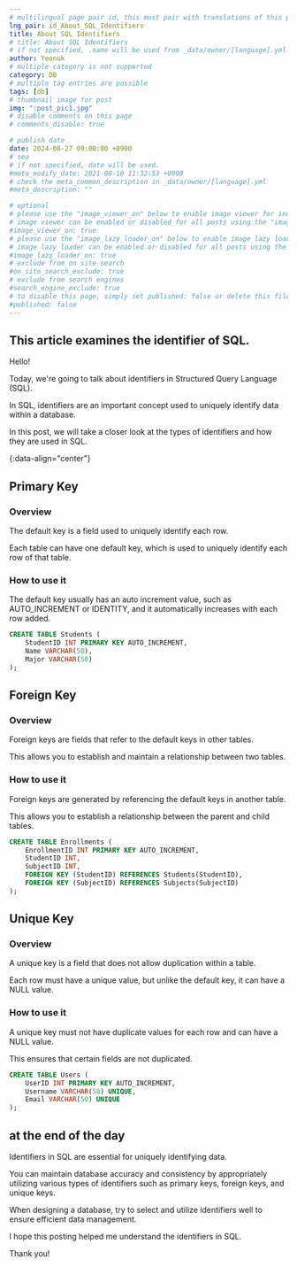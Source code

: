 ```yaml
---
# multilingual page pair id, this must pair with translations of this page. (This name must be unique)
lng_pair: id_About_SQL_Identifiers
title: About SQL Identifiers
# title: About SQL Identifiers
# if not specified, .name will be used from _data/owner/[language].yml
author: Yeonuk
# multiple category is not supported
category: DB
# multiple tag entries are possible
tags: [db]
# thumbnail image for post
img: ":post_pic1.jpg"
# disable comments on this page
# comments_disable: true

# publish date
date: 2024-08-27 09:00:00 +0900
# seo
# if not specified, date will be used.
#meta_modify_date: 2021-08-10 11:32:53 +0900
# check the meta_common_description in _data/owner/[language].yml
#meta_description: ""

# optional
# please use the "image_viewer_on" below to enable image viewer for individual pages or posts (_posts/ or [language]/_posts folders).
# image viewer can be enabled or disabled for all posts using the "image_viewer_posts: true" setting in _data/conf/main.yml.
#image_viewer_on: true
# please use the "image_lazy_loader_on" below to enable image lazy loader for individual pages or posts (_posts/ or [language]/_posts folders).
# image lazy loader can be enabled or disabled for all posts using the "image_lazy_loader_posts: true" setting in _data/conf/main.yml.
#image_lazy_loader_on: true
# exclude from on site search
#on_site_search_exclude: true
# exclude from search engines
#search_engine_exclude: true
# to disable this page, simply set published: false or delete this file
#published: false
---
```


<!-- outline-start -->

## This article examines the identifier of SQL.

Hello!

Today, we're going to talk about identifiers in Structured Query Language (SQL).

In SQL, identifiers are an important concept used to uniquely identify data within a database.

In this post, we will take a closer look at the types of identifiers and how they are used in SQL.

{:data-align="center"}

<!-- outline-end -->

## Primary Key

### Overview

The default key is a field used to uniquely identify each row.

Each table can have one default key, which is used to uniquely identify each row of that table.

### How to use it

The default key usually has an auto increment value, such as AUTO_INCREMENT or IDENTITY, and it automatically increases with each row added.

```sql
CREATE TABLE Students (
    StudentID INT PRIMARY KEY AUTO_INCREMENT,
    Name VARCHAR(50),
    Major VARCHAR(50)
);
```

## Foreign Key

### Overview

Foreign keys are fields that refer to the default keys in other tables.

This allows you to establish and maintain a relationship between two tables.

### How to use it

Foreign keys are generated by referencing the default keys in another table.

This allows you to establish a relationship between the parent and child tables.

```sql
CREATE TABLE Enrollments (
    EnrollmentID INT PRIMARY KEY AUTO_INCREMENT,
    StudentID INT,
    SubjectID INT,
    FOREIGN KEY (StudentID) REFERENCES Students(StudentID),
    FOREIGN KEY (SubjectID) REFERENCES Subjects(SubjectID)
);
```

## Unique Key

### Overview

A unique key is a field that does not allow duplication within a table.

Each row must have a unique value, but unlike the default key, it can have a NULL value.

### How to use it

A unique key must not have duplicate values for each row and can have a NULL value.

This ensures that certain fields are not duplicated.

```sql
CREATE TABLE Users (
    UserID INT PRIMARY KEY AUTO_INCREMENT,
    Username VARCHAR(50) UNIQUE,
    Email VARCHAR(50) UNIQUE
);
```

## at the end of the day

Identifiers in SQL are essential for uniquely identifying data.

You can maintain database accuracy and consistency by appropriately utilizing various types of identifiers such as primary keys, foreign keys, and unique keys.

When designing a database, try to select and utilize identifiers well to ensure efficient data management.

I hope this posting helped me understand the identifiers in SQL.

Thank you!
